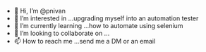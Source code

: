 - 👋 Hi, I’m @pnivan
- 👀 I’m interested in ...upgrading myself into an automation tester
- 🌱 I’m currently learning ...how to automate using selenium
- 💞️ I’m looking to collaborate on ...
- 📫 How to reach me ...send me a DM or an email

<!---
pnivan/pnivan is a ✨ special ✨ repository because its `README.md` (this file) appears on your GitHub profile.
You can click the Preview link to take a look at your changes.
--->
